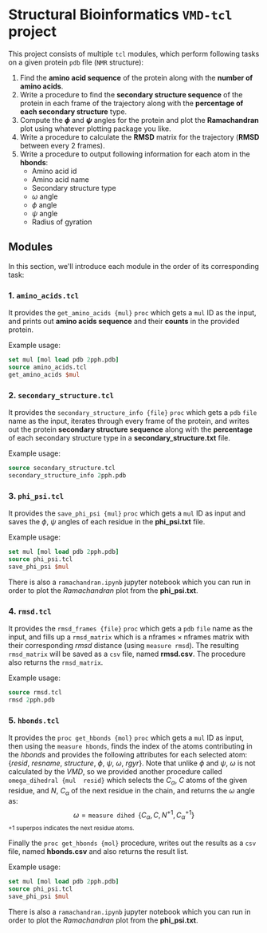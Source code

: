 
# Structural Bioinformatics `VMD-tcl` project

This project consists of multiple `tcl` modules, which perform following tasks on a given protein `pdb` file (`NMR` structure):

1. Find the **amino acid sequence** of the protein along with the **number of amino acids**.
2. Write a procedure to find the **secondary structure sequence** of the protein in each frame of the trajectory along with the **percentage of each secondary structure** type.
3. Compute the **$\phi$** and **$\psi$** angles for the protein and plot the **Ramachandran** plot using whatever plotting package you like.
4. Write a procedure to calculate the **RMSD** matrix for the trajectory (**RMSD** between every 2 frames).
5. Write a procedure to output following information for each atom in the **hbonds**:
	- Amino acid id
	- Amino acid name
	- Secondary structure type
	- $\omega$ angle
	- $\phi$ angle
	- $\psi$ angle
	- Radius of gyration

## Modules
In this section, we'll introduce each module in the order of its corresponding task:
### 1. `amino_acids.tcl`
It provides the `get_amino_acids {mul}` `proc` which gets a `mul` ID as the input, and prints out **amino acids sequence** and their **counts** in the provided protein.

Example usage:
```tcl
set mul [mol load pdb 2pph.pdb]
source amino_acids.tcl
get_amino_acids $mul
```

### 2. `secondary_structure.tcl`
It provides the `secondary_structure_info {file}` `proc` which gets a `pdb` `file` name as the input, iterates through every frame of the protein, and writes out the protein **secondary structure sequence** along with the **percentage** of each secondary structure type in a **secondary_structure.txt** file.

Example usage:
```tcl
source secondary_structure.tcl
secondary_structure_info 2pph.pdb
```

### 3. `phi_psi.tcl`
It provides the `save_phi_psi {mul}` `proc` which gets a `mul` ID as input and saves the $\phi$, $\psi$ angles of each residue in the **phi_psi.txt** file.

Example usage:
```tcl
set mul [mol load pdb 2pph.pdb]
source phi_psi.tcl
save_phi_psi $mul
```
There is also a `ramachandran.ipynb` jupyter notebook which you can run in order to plot the *Ramachandran* plot from the **phi_psi.txt**.

### 4. `rmsd.tcl`
It provides the `rmsd_frames {file}` `proc` which gets a `pdb` `file` name as the input, and fills up a `rmsd_matrix` which is a $\text{nframes} \times \text{nframes}$ matrix with their corresponding *rmsd* distance (using `measure rmsd`).
The resulting `rmsd_matrix` will be saved as a `csv` file, named **rmsd.csv**.
The procedure also returns the `rmsd_matrix`.

Example usage:
```tcl
source rmsd.tcl
rmsd 2pph.pdb
```

### 5. `hbonds.tcl`
It provides the `proc get_hbonds {mol}` `proc` which gets a `mul` ID as input, then using the `measure hbonds`, finds the index of the atoms contributing in the *hbonds* and provides the following attributes for each selected atom: {*resid*, *resname*, *structure*, *$\phi$*, *$\psi$*, *$\omega$*, *rgyr*}.
Note that unlike $\phi$ and $\psi$, $\omega$ is not calculated by the *VMD*, so we provided another procedure called `omega_dihedral {mul  resid}`  which selects the $C_\alpha$, $C$ atoms of the given residue, and $N$,  $C_\alpha$ of the next residue in the chain, and returns the $\omega$ angle as: $$\omega = \texttt{measure dihed } \{ C_\alpha, C, N^{+1}, C^{+1}_\alpha \}$$
<sub>$+1$ superpos indicates the next residue atoms.</sub>

Finally the `proc get_hbonds {mol}` procedure, writes out the results as a `csv` file, named **hbonds.csv** and also returns the result list.

Example usage:
```tcl
set mul [mol load pdb 2pph.pdb]
source phi_psi.tcl
save_phi_psi $mul
```
There is also a `ramachandran.ipynb` jupyter notebook which you can run in order to plot the *Ramachandran* plot from the **phi_psi.txt**.
